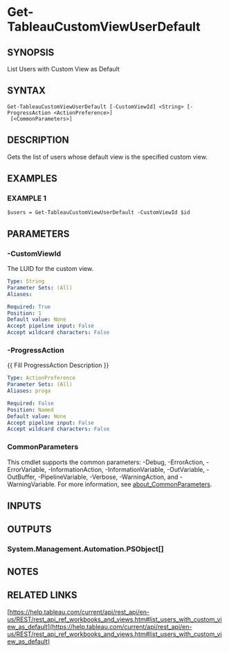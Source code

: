 # Get-TableauCustomViewUserDefault

## SYNOPSIS
List Users with Custom View as Default

## SYNTAX

```
Get-TableauCustomViewUserDefault [-CustomViewId] <String> [-ProgressAction <ActionPreference>]
 [<CommonParameters>]
```

## DESCRIPTION
Gets the list of users whose default view is the specified custom view.

## EXAMPLES

### EXAMPLE 1
```
$users = Get-TableauCustomViewUserDefault -CustomViewId $id
```

## PARAMETERS

### -CustomViewId
The LUID for the custom view.

```yaml
Type: String
Parameter Sets: (All)
Aliases:

Required: True
Position: 1
Default value: None
Accept pipeline input: False
Accept wildcard characters: False
```

### -ProgressAction
{{ Fill ProgressAction Description }}

```yaml
Type: ActionPreference
Parameter Sets: (All)
Aliases: proga

Required: False
Position: Named
Default value: None
Accept pipeline input: False
Accept wildcard characters: False
```

### CommonParameters
This cmdlet supports the common parameters: -Debug, -ErrorAction, -ErrorVariable, -InformationAction, -InformationVariable, -OutVariable, -OutBuffer, -PipelineVariable, -Verbose, -WarningAction, and -WarningVariable. For more information, see [about_CommonParameters](http://go.microsoft.com/fwlink/?LinkID=113216).

## INPUTS

## OUTPUTS

### System.Management.Automation.PSObject[]
## NOTES

## RELATED LINKS

[https://help.tableau.com/current/api/rest_api/en-us/REST/rest_api_ref_workbooks_and_views.htm#list_users_with_custom_view_as_default](https://help.tableau.com/current/api/rest_api/en-us/REST/rest_api_ref_workbooks_and_views.htm#list_users_with_custom_view_as_default)

